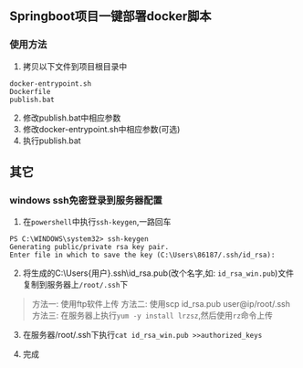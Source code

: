 ## Springboot项目一键部署docker脚本

### 使用方法

1. 拷贝以下文件到项目根目录中
```
docker-entrypoint.sh
Dockerfile
publish.bat
```
2. 修改publish.bat中相应参数
3. 修改docker-entrypoint.sh中相应参数(可选)
4. 执行publish.bat




## 其它

### windows ssh免密登录到服务器配置

1. 在`powershell`中执行`ssh-keygen`,一路回车
```
PS C:\WINDOWS\system32> ssh-keygen
Generating public/private rsa key pair.
Enter file in which to save the key (C:\Users\86187/.ssh/id_rsa):
```
2. 将生成的C:\Users\{用户}\.ssh\id_rsa.pub(改个名字,如: `id_rsa_win.pub`)文件复制到服务器上`/root/.ssh`下
  > 方法一: 使用ftp软件上传
  > 方法二: 使用scp id_rsa.pub user@ip/root/.ssh
  > 方法三: 在服务器上执行`yum -y install lrzsz`,然后使用`rz`命令上传
3. 在服务器/root/.ssh下执行`cat id_rsa_win.pub >>authorized_keys`

4. 完成